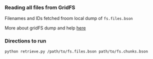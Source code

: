 ### Reading all files from GridFS
Filenames and IDs fetched froom local dump of `fs.files.bson`

More about gridFS dump and help [here](https://gist.github.com/L04DB4L4NC3R/5eb0ea9eb8f6ed5565b21768cc8ef804)

### Directions to run

```bash
python retrieve.py /path/to/fs.files.bson path/to/fs.chunks.bson  
```

